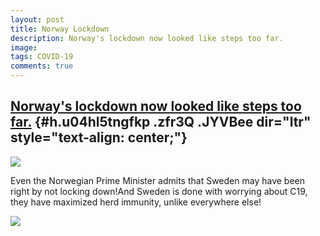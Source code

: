 ```yaml
---
layout: post
title: Norway Lockdown
description: Norway's lockdown now looked like steps too far.
image: 
tags: COVID-19
comments: true
---
```


[Norway's lockdown now looked like steps too far.](https://www.google.com/url?q=https%3A%2F%2Fwww.telegraph.co.uk%2Fnews%2F2020%2F05%2F30%2Fcoronavirus-norway-wonders-should-have-like-sweden%2F&sa=D&sntz=1&usg=AFQjCNHq6pOqrsKGX7sEGU-wF-DDcRiBxA) {#h.u04hl5tngfkp .zfr3Q .JYVBee dir="ltr" style="text-align: center;"}
-----------------------------------------------------------------------------------------------------------------------------------------------------------------------------------------------------------------------------------------------------

[![](https://lh4.googleusercontent.com/GZakKfPCSEqIgluPGroMETVFYKyx_bFN9hwOitplqqCxNAa3Q1kyQGF8wb-wqMaTNctrhKcVDuZ1pWeU9btck9XT4oBXF5SzOmfc_WDm0ntTOuIGJWI=w1280)](https://www.google.com/url?q=https%3A%2F%2Fredcap.med.usc.edu%2Fsurveys%2F%3Fs%3DJ7KEL4YTKT&sa=D&sntz=1&usg=AFQjCNGgmJPVlIxKzdq9Pd16K5HC0kstRQ)

Even the Norwegian Prime Minister admits that Sweden may have been right
by not locking down!And Sweden is done with worrying about C19, they
have maximized herd immunity, unlike everywhere else!

![](https://lh6.googleusercontent.com/94_-VlWiFi_AGdYf63fMlAGVp8bITIRcjyLKV8mDLsFvIERgTYynrTTDmq6fH4az6Hl0LmPStDyBFD9tQkY7-smm7UGap-nWsBN5Z-6facktDI6O-0I=w1280)
